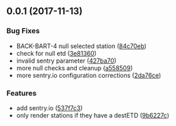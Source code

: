 <a name="0.0.1"></a>
## 0.0.1 (2017-11-13)


### Bug Fixes

* BACK-BART-4 null selected station ([84c70eb](https://github.com/jhunken/back-bart/commit/84c70eb))
* check for null etd ([3e81360](https://github.com/jhunken/back-bart/commit/3e81360))
* invalid sentry parameter ([427ba70](https://github.com/jhunken/back-bart/commit/427ba70))
* more null checks and cleanup ([a558509](https://github.com/jhunken/back-bart/commit/a558509))
* more sentry.io configuration corrections ([2da76ce](https://github.com/jhunken/back-bart/commit/2da76ce))


### Features

* add sentry.io ([537f7c3](https://github.com/jhunken/back-bart/commit/537f7c3))
* only render stations if they have a destETD ([9b6227c](https://github.com/jhunken/back-bart/commit/9b6227c))



